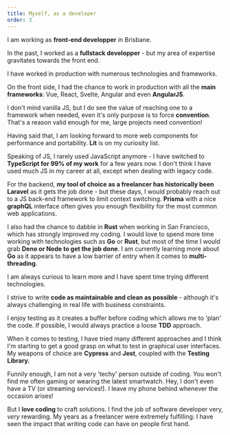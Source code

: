 ```yaml
---
title: Myself, as a developer
order: 3
---
```

I am working as **front-end developper** in Brisbane.

In the past, I worked as a **fullstack developper** - but my area of expertise gravitates towards the front end.

I have worked in production with numerous technologies and frameworks.

On the front side, I had the chance to work in production with all the **main frameworks**: Vue, React, Svelte, Angular and even **AngularJS**.

I don't mind vanilla JS, but I do see the value of reaching one to a framework when needed, even it's only purpose is to force **convention**. That's a reason valid enough for me, large projects need convention!

Having said that, I am looking forward to more web components for performance and portability. **Lit** is on my curiosity list.

Speaking of JS, I rarely used JavaScript anymore - I have switched to **TypeScript for 99% of my work** for a few years now. I don't think I have used much JS in my career at all, except when dealing with legacy code.

For the backend, **my tool of choice as a freelancer has historically been Laravel** as it gets the job done - but these days, I would probably reach out to a JS back-end framework to limit context switching. **Prisma** with a nice **graphQL** interface often gives you enough flexibility for the most common web applications.

I also had the chance to dabble in **Rust** when working in San Francisco, which has strongly improved my coding. I would love to spend more time working with technologies such as **Go** or **Rust**, but most of the time I would grab **Deno or Node to get the job done**. I am currently learning more about **Go** as it appears to have a low barrier of entry when it comes to **multi-threading**.

I am always curious to learn more and I have spent time trying different technologies.

I strive to write **code as maintainable and clean as possible** - although it's always challenging in real life with business constraints.

I enjoy testing as it creates a buffer before coding which allows me to 'plan' the code. If possible, I would always practice a loose **TDD** approach.

When it comes to testing, I have tried many different approaches and I think I'm starting to get a good grasp on what to test in graphical user interfaces. My weapons of choice are **Cypress** and **Jest**, coupled with the **Testing Library.**

Funnily enough, I am not a very 'techy' person outside of coding. You won't find me often gaming or wearing the latest smartwatch. Hey, I don't even have a TV (or streaming services!). I leave my phone behind whenever the occasion arises!

But I **love coding** to craft solutions. I find the job of software developer very, _very_ rewarding.
My years as a freelancer were extremely fulfilling: I have seen the impact that writing code can have on people first hand.

